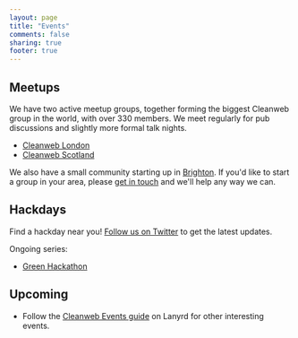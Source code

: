 ```yaml
---
layout: page
title: "Events"
comments: false
sharing: true
footer: true
---
```



Meetups
-------

We have two active meetup groups, together forming the biggest Cleanweb group in the world, with over 330 members. We meet regularly for pub discussions and slightly more formal talk nights.

* [Cleanweb London](http://www.meetup.com/Cleanweb-London)
* [Cleanweb Scotland](http://www.meetup.com/Cleanweb-Scotland)

We also have a small community starting up in [Brighton](http://www.meetup.com/Cleanweb-Brighton). If you'd like to start a group in your area, please [get in touch](mailto:info@cleanweb.org.uk) and we'll help any way we can.


Hackdays
--------

Find a hackday near you! [Follow us on Twitter](http://twitter.com/cleanwebuk) to get the latest updates.

Ongoing series:

* [Green Hackathon](http://greenhackathon.com)

Upcoming
------

* Follow the [Cleanweb Events guide](http://lanyrd.com/guides/cleanweb-events/) on Lanyrd for other interesting events.
